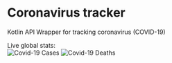 # Coronavirus tracker
Kotlin API Wrapper for tracking coronavirus (COVID-19)

Live global stats:  
![Covid-19 Cases](https://covid19-badges.herokuapp.com/confirmed/latest?long=true) ![Covid-19 Deaths](https://covid19-badges.herokuapp.com/deaths/latest?long=true)

